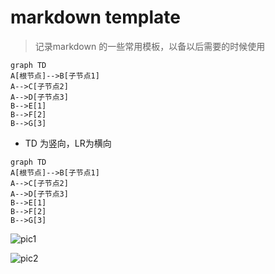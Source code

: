 # markdown template

> 记录markdown 的一些常用模板，以备以后需要的时候使用



```mermaid
graph TD
A[根节点]-->B[子节点1]
A-->C[子节点2]
A-->D[子节点3]
B-->E[1]
B-->F[2]
B-->G[3]
```

- TD 为竖向，LR为横向

```
graph TD
A[根节点]-->B[子节点1]
A-->C[子节点2]
A-->D[子节点3]
B-->E[1]
B-->F[2]
B-->G[3]
```



![pic1][pic1]

![pic2][]

[pic1]: http://eddyzhou.gitee.io/picture-bed/202101/AeAzbU.png	"Gitee 地址"
[pic2]: https://raw.githubusercontent.com/eddie-zhou-yi/picture-bed/master/images/202101/20210420193256.png	"GitHub 地址"

